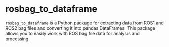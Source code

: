 # rosbag_to_dataframe
`rosbag_to_dataframe` is a Python package for extracting data from ROS1 and ROS2 bag files and converting it into pandas DataFrames. This package allows you to easily work with ROS bag file data for analysis and processing.

